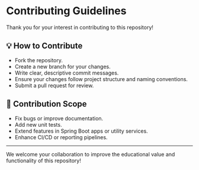 # Contributing Guidelines

Thank you for your interest in contributing to this repository!

## 💡 How to Contribute

- Fork the repository.
- Create a new branch for your changes.
- Write clear, descriptive commit messages.
- Ensure your changes follow project structure and naming conventions.
- Submit a pull request for review.

## 📌 Contribution Scope

- Fix bugs or improve documentation.
- Add new unit tests.
- Extend features in Spring Boot apps or utility services.
- Enhance CI/CD or reporting pipelines.

---

We welcome your collaboration to improve the educational value and functionality of this repository!

